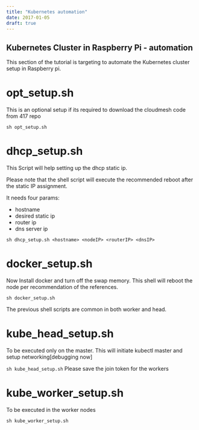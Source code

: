 ```yaml
---
title: "Kubernetes automation"
date: 2017-01-05
draft: true
---
```


## Kubernetes Cluster in Raspberry Pi - automation

This section of the tutorial is targeting to automate the Kubernetes cluster setup in
Raspberry pi.

# opt_setup.sh
This is an optional setup if its required to download the cloudmesh code from 417 repo

``
sh opt_setup.sh
``

# dhcp_setup.sh

This Script will help setting up the dhcp static ip.

Please note that the shell script will execute the recommended reboot after the static IP assignment.

It needs four params:
   - hostname
   - desired static ip
   - router ip
   - dns server ip

``
sh dhcp_setup.sh <hostname> <nodeIP> <routerIP> <dnsIP>
``

# docker_setup.sh

Now Install docker and turn off the swap memory.
This shell will reboot the node per recommendation of the references.

``
sh docker_setup.sh
``

The previous shell scripts are common in both worker and head.

# kube_head_setup.sh

To be executed only on the master.
This will initiate kubectl master and setup networking[debugging now]

``
sh kube_head_setup.sh
``
Please save the join token for the workers

 # kube_worker_setup.sh
 To be executed in the worker nodes

``
sh kube_worker_setup.sh
``

